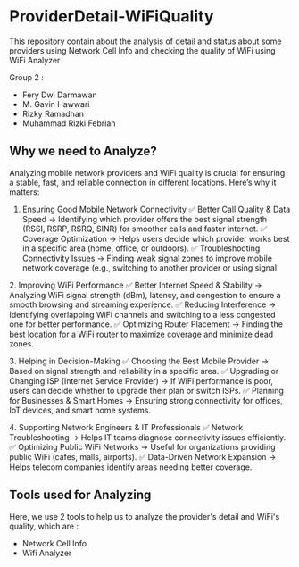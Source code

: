 # ProviderDetail-WiFiQuality
This repository contain about the analysis of detail and status about some providers using Network Cell Info and checking the quality of WiFi using WiFi Analyzer

Group 2 :
- Fery Dwi Darmawan
- M. Gavin Hawwari
- Rizky Ramadhan
- Muhammad Rizki Febrian

## Why we need to Analyze?
Analyzing mobile network providers and WiFi quality is crucial for ensuring a stable, fast, and reliable connection in different locations. Here’s why it matters:
1. Ensuring Good Mobile Network Connectivity
✅ Better Call Quality & Data Speed → Identifying which provider offers the best signal strength (RSSI, RSRP, RSRQ, SINR) for smoother calls and faster internet.
✅ Coverage Optimization → Helps users decide which provider works best in a specific area (home, office, or outdoors).
✅ Troubleshooting Connectivity Issues → Finding weak signal zones to improve mobile network coverage (e.g., switching to another provider or using signal

2️. Improving WiFi Performance
✅ Better Internet Speed & Stability → Analyzing WiFi signal strength (dBm), latency, and congestion to ensure a smooth browsing and streaming experience.
✅ Reducing Interference → Identifying overlapping WiFi channels and switching to a less congested one for better performance.
✅ Optimizing Router Placement → Finding the best location for a WiFi router to maximize coverage and minimize dead zones.

3️. Helping in Decision-Making
✅ Choosing the Best Mobile Provider → Based on signal strength and reliability in a specific area.
✅ Upgrading or Changing ISP (Internet Service Provider) → If WiFi performance is poor, users can decide whether to upgrade their plan or switch ISPs.
✅ Planning for Businesses & Smart Homes → Ensuring strong connectivity for offices, IoT devices, and smart home systems.

4️. Supporting Network Engineers & IT Professionals
✅ Network Troubleshooting → Helps IT teams diagnose connectivity issues efficiently.
✅ Optimizing Public WiFi Networks → Useful for organizations providing public WiFi (cafes, malls, airports).
✅ Data-Driven Network Expansion → Helps telecom companies identify areas needing better coverage.

## Tools used for Analyzing

Here, we use 2 tools to help us to analyze the provider's detail and WiFi's quality, which are :
- Network Cell Info
- Wifi Analyzer

